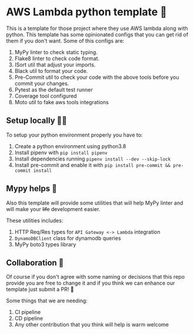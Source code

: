 # AWS Lambda python template 🐍

This is a template for those project where they use AWS lambda along with python.
This template has some opinionated configs that you can get rid of them if you don't want.
Some of this configs are:

1. MyPy linter to check static typing.
2. Flake8 linter to check code format.
3. ISort util that adjust your imports.
4. Black util to format your code.
5. Pre-Commit util to check your code with the above tools before you commit your changes.
6. Pytest as the default test runner
7. Coverage tool configured
8. Moto util to fake aws tools integrations

## Setup locally 👨‍💻

To setup your python environment properly you have to:

1. Create a python environment using python3.8
2. Install pipenv with `pip install pipenv`
3. Install dependencies running `pipenv install --dev --skip-lock`
4. Install pre-commit and enable it with `pip install pre-commit && pre-commit install`

## Mypy helps 🍾

Also this template will provide some utilities that will help MyPy linter and will make your ~~life~~ development easier.

These utilities includes:

1. HTTP Req/Res types for `API Gateway <-> Lambda` integration
2. `DynamoDBClient` class for dynamodb queries
3. MyPy boto3 types library

## Collaboration 🫶

Of course if you don't agree with some naming or decisions that this repo provide you are free to change it and if you think
we can enhance our template just submit a PR! 🤘

Some things that we are needing:

1. CI pipeline
2. CD pipeline
3. Any other contribution that you think will help is warm welcome
